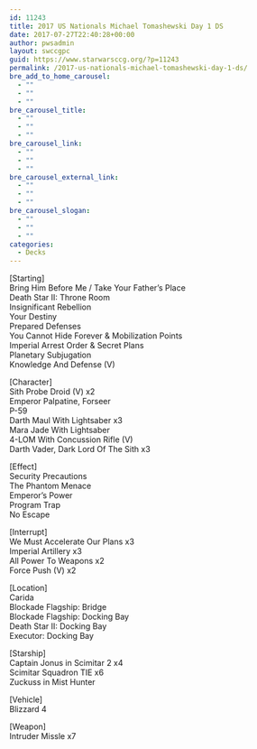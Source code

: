 ```yaml
---
id: 11243
title: 2017 US Nationals Michael Tomashewski Day 1 DS
date: 2017-07-27T22:40:28+00:00
author: pwsadmin
layout: swccgpc
guid: https://www.starwarsccg.org/?p=11243
permalink: /2017-us-nationals-michael-tomashewski-day-1-ds/
bre_add_to_home_carousel:
  - ""
  - ""
  - ""
bre_carousel_title:
  - ""
  - ""
  - ""
bre_carousel_link:
  - ""
  - ""
  - ""
bre_carousel_external_link:
  - ""
  - ""
  - ""
bre_carousel_slogan:
  - ""
  - ""
  - ""
categories:
  - Decks
---
```

[Starting]  
Bring Him Before Me / Take Your Father&#8217;s Place  
Death Star II: Throne Room  
Insignificant Rebellion  
Your Destiny  
Prepared Defenses  
You Cannot Hide Forever & Mobilization Points  
Imperial Arrest Order & Secret Plans  
Planetary Subjugation  
Knowledge And Defense (V)

[Character]  
Sith Probe Droid (V) x2  
Emperor Palpatine, Forseer  
P-59  
Darth Maul With Lightsaber x3  
Mara Jade With Lightsaber  
4-LOM With Concussion Rifle (V)  
Darth Vader, Dark Lord Of The Sith x3

[Effect]  
Security Precautions  
The Phantom Menace  
Emperor&#8217;s Power  
Program Trap  
No Escape

[Interrupt]  
We Must Accelerate Our Plans x3  
Imperial Artillery x3  
All Power To Weapons x2  
Force Push (V) x2

[Location]  
Carida  
Blockade Flagship: Bridge  
Blockade Flagship: Docking Bay  
Death Star II: Docking Bay  
Executor: Docking Bay

[Starship]  
Captain Jonus in Scimitar 2 x4  
Scimitar Squadron TIE x6  
Zuckuss in Mist Hunter

[Vehicle]  
Blizzard 4

[Weapon]  
Intruder Missle x7